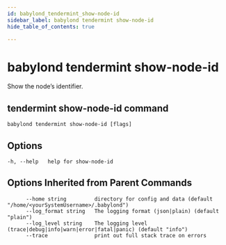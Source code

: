 ```yaml
---
id: babylond_tendermint_show-node-id
sidebar_label: babylond tendermint show-node-id
hide_table_of_contents: true

---
```


# babylond tendermint show-node-id
Show the node’s identifier.
## tendermint show-node-id command
```
babylond tendermint show-node-id [flags]
```
## Options
```
-h, --help   help for show-node-id
```
## Options Inherited from Parent Commands
```
      --home string         directory for config and data (default "/home/<yourSystemUsername>/.babylond")
      --log_format string   The logging format (json|plain) (default "plain")
      --log_level string    The logging level (trace|debug|info|warn|error|fatal|panic) (default "info")
      --trace               print out full stack trace on errors
```